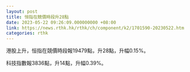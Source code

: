 ```yaml
---
layout: post
title: 恒指在競價時段升28點
date: 2023-05-22 09:26:09.000000000 +08:00
link: https://news.rthk.hk/rthk/ch/component/k2/1701590-20230522.htm
categories: rthk
---
```


港股上升，恒指在競價時段報19479點，升28點，升幅0.15%。

科技指數報3836點，升14點，升幅0.39%。
